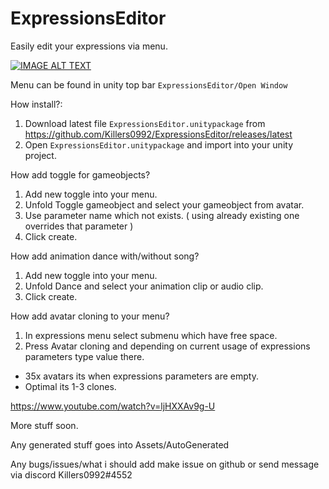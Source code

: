 # ExpressionsEditor
 
Easily edit your expressions via menu.

[![IMAGE ALT TEXT](https://i.imgur.com/lNvOfBw.png)](https://www.youtube.com/watch?v=JElV_uA0l2k "VRChat - ExpressionsEditor for SDK 3.0 Avatars ( some rework )
")


Menu can be found in unity top bar ``ExpressionsEditor/Open Window``

How install?: 
1. Download latest file ``ExpressionsEditor.unitypackage`` from https://github.com/Killers0992/ExpressionsEditor/releases/latest
2. Open ``ExpressionsEditor.unitypackage`` and import into your unity project.

How add toggle for gameobjects?
1. Add new toggle into your menu.
2. Unfold Toggle gameobject and select your gameobject from avatar.
3. Use parameter name which not exists. ( using already existing one overrides that parameter )
4. Click create. 

How add animation dance with/without song?
1. Add new toggle into your menu.
2. Unfold Dance and select your animation clip or audio clip.
3. Click create.

How add avatar cloning to your menu?
1. In expressions menu select submenu which have free space.
2. Press Avatar cloning and depending on current usage of expressions parameters type value there.

- 35x avatars its when expressions parameters are empty.
- Optimal its 1-3 clones.

https://www.youtube.com/watch?v=ljHXXAv9g-U

More stuff soon.

Any generated stuff goes into Assets/AutoGenerated

Any bugs/issues/what i should add make issue on github or send message via discord Killers0992#4552
